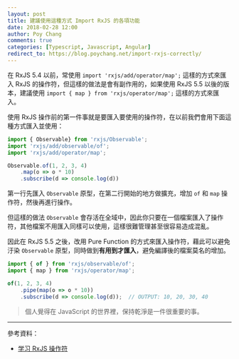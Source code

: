 ```yaml
---
layout: post
title: 建議使用這種方式 Import RxJS 的各項功能
date: 2018-02-28 12:00
author: Poy Chang
comments: true
categories: [Typescript, Javascript, Angular]
redirect_to: https://blog.poychang.net/import-rxjs-correctly/
---
```


在 RxJS 5.4 以前，常使用 `import 'rxjs/add/operator/map';` 這樣的方式來匯入 RxJS 的操作符，但這樣的做法是會有副作用的，如果使用 RxJS 5.5 以後的版本，建議使用 `import { map } from 'rxjs/operator/map';` 這樣的方式來匯入。

使用 RxJS 操作前的第一件事就是要匯入要使用的操作符，在以前我們會用下面這種方式匯入並使用：

```typescript
import { Observable} from 'rxjs/Observable';
import 'rxjs/add/observable/of';
import 'rxjs/add/operator/map';

Observable.of(1, 2, 3, 4)
    .map(o => o * 10)
    .subscribe(d => console.log(d))
```

第一行先匯入 `Observable` 原型，在第二行開始的地方做擴充，增加 `of` 和 `map` 操作符，然後再進行操作。

但這樣的做法 `Observable` 會存活在全域中，因此你只要在一個檔案匯入了操作符，其他檔案不用匯入同樣可以使用，這樣很難管理甚至很容易造成混亂。

因此在 RxJS 5.5 之後，改用 Pure Function 的方式來匯入操作符，藉此可以避免汙染 `Observable` 原型，同時做到**有用到才匯入**，避免編譯後的檔案莫名的增加。

```typescript
import { of } from 'rxjs/observable/of';
import { map } from 'rxjs/operator/map';

of(1, 2, 3, 4)
    .pipe(map(o => o * 10))
    .subscribe(d => console.log(d));  // OUTPUT: 10, 20, 30, 40
```

>個人覺得在 JavaScript 的世界裡，保持乾淨是一件很重要的事。

----------

參考資料：

* [学习 RxJS 操作符](https://rxjs-cn.github.io/learn-rxjs-operators/about/)

